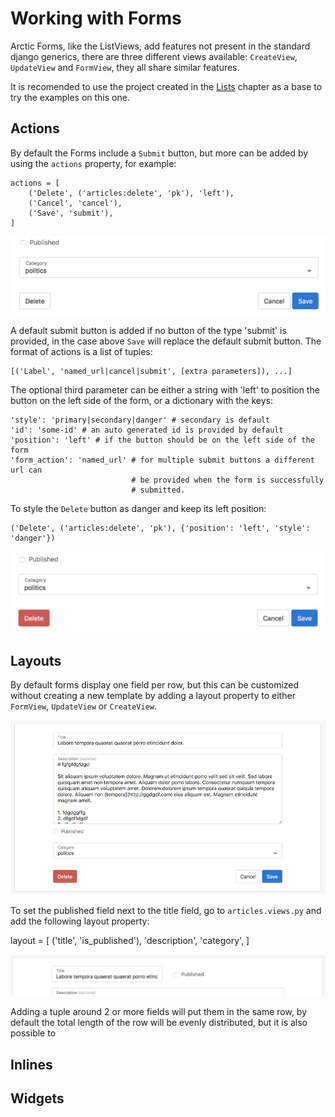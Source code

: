 # Working with Forms

Arctic Forms, like the ListViews, add features not present in the standard 
django generics, there are three different views available: `CreateView`, 
`UpdateView` and `FormView`, they all share similar features.

It is recomended to use the project created in the [Lists](lists.md) chapter as
a base to try the examples on this one.

## Actions

By default the Forms include a `Submit` button, but more can be added by using 
the `actions` property, for example:

    actions = [
        ('Delete', ('articles:delete', 'pk'), 'left'),
        ('Cancel', 'cancel'),
        ('Save', 'submit'),
    ]

![form actions](img/form-actions1.png)

A default submit button is added if no button of the type 'submit' is provided,
in the case above `Save` will replace the default submit button.
The format of actions is a list of tuples:

    [('Label', 'named_url|cancel|submit', [extra parameters]), ...]

The optional third parameter can be either a string with 'left' to position the
button on the left side of the form, or a dictionary with the keys:
    
    'style': 'primary|secondary|danger' # secondary is default
    'id': 'some-id' # an auto generated id is provided by default
    'position': 'left' # if the button should be on the left side of the form
    'form_action': 'named_url' # for multiple submit buttons a different url can
                               # be provided when the form is successfully 
                               # submitted.

To style the `Delete` button as danger and keep its left position:

    ('Delete', ('articles:delete', 'pk'), {'position': 'left', 'style': 'danger'})

![form actions](img/form-actions2.png)

## Layouts

By default forms display one field per row, but this can be customized without
creating a new template by adding a layout property to either `FormView`, 
`UpdateView` or `CreateView`.

![form without layout](img/form-no-layout.png)

To set the published field next to the title field, go to `articles.views.py` 
and add the following layout property:

layout = [
    ('title', 'is_published'),
    'description',
    'category',
]

![form with layout 1](img/form-layout1.png)


Adding a tuple around 2 or more fields will put them in the same row, by default
the total length of the row will be evenly distributed, but it is also possible
to 

## Inlines

## Widgets